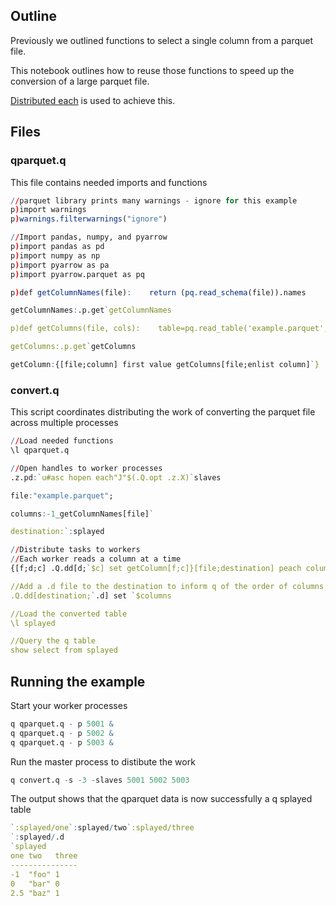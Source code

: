 
## Outline

Previously we outlined functions to select a single column from a parquet file.

This notebook outlines how to reuse those functions to speed up the conversion of a large parquet file.

[Distributed each](https://code.kx.com/q/ref/peach/#processes-distributed-each) is used to achieve this.

## Files 

### qparquet.q

This file contains needed imports and functions

```q
//parquet library prints many warnings - ignore for this example
p)import warnings
p)warnings.filterwarnings("ignore")

//Import pandas, numpy, and pyarrow
p)import pandas as pd
p)import numpy as np
p)import pyarrow as pa
p)import pyarrow.parquet as pq

p)def getColumnNames(file):    return (pq.read_schema(file)).names

getColumnNames:.p.get`getColumnNames

p)def getColumns(file, cols):    table=pq.read_table('example.parquet', columns=cols); return (table.to_pandas()).to_dict('list')

getColumns:.p.get`getColumns

getColumn:{[file;column] first value getColumns[file;enlist column]`}
```

### convert.q

This script coordinates distributing the work of converting the parquet file across multiple processes

```q
//Load needed functions
\l qparquet.q

//Open handles to worker processes
.z.pd:`u#asc hopen each"J"$(.Q.opt .z.X)`slaves

file:"example.parquet";

columns:-1_getColumnNames[file]`

destination:`:splayed

//Distribute tasks to workers
//Each worker reads a column at a time
{[f;d;c] .Q.dd[d;`$c] set getColumn[f;c]}[file;destination] peach columns

//Add a .d file to the destination to inform q of the order of columns
.Q.dd[destination;`.d] set `$columns

//Load the converted table
\l splayed

//Query the q table
show select from splayed 
```

## Running the example

Start your worker processes

```q
q qparquet.q - p 5001 &
q qparquet.q - p 5002 &
q qparquet.q - p 5003 &
```

Run the master process to distibute the work

```q
q convert.q -s -3 -slaves 5001 5002 5003
```

The output shows that the qparquet data is now successfully a q splayed table

```q
`:splayed/one`:splayed/two`:splayed/three
`:splayed/.d
`splayed
one two   three
---------------
-1  "foo" 1
0   "bar" 0
2.5 "baz" 1
````